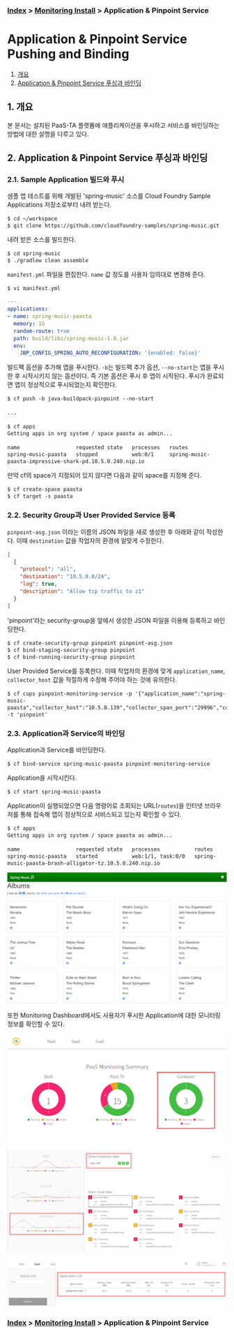 ### [Index](https://github.com/PaaS-TA/Guide-eng) > [Monitoring Install](PAAS-TA_MONITORING_INSTALL_GUIDE.md) > Application & Pinpoint Service


# Application & Pinpoint Service Pushing and Binding
1. [개요](#1)
2. [Application & Pinpoint Service 푸싱과 바인딩](#2)


## <div id="1">1. 개요
본 문서는 설치된 PaaS-TA 플랫폼에 애플리케이션을 푸시하고 서비스를 바인딩하는 방법에 대한 설명을 다루고 있다.


## <div id="2">2. Application & Pinpoint Service 푸싱과 바인딩


### 2.1. Sample Application 빌드와 푸시
샘플 앱 테스트를 위해 개발된 'spring-music' 소스를 Cloud Foundry Sample Applications 저장소로부터 내려 받는다.

```
$ cd ~/workspace
$ git clone https://github.com/cloudfoundry-samples/spring-music.git
```

내려 받은 소스를 빌드한다.

```
$ cd spring-music
$ ./gradlew clean assemble
```

`manifest.yml` 파일을 편집한다. `name` 값 정도를 사용자 임의대로 변경해 준다.

```
$ vi manifest.yml
```
```yaml
---
applications:
- name: spring-music-paasta
  memory: 1G
  random-route: true
  path: build/libs/spring-music-1.0.jar
  env:
    JBP_CONFIG_SPRING_AUTO_RECONFIGURATION: '{enabled: false}'
```

빌드팩 옵션을 추가해 앱을 푸시한다. `-b`는 빌드팩 추가 옵션, `--no-start`는 앱을 푸시한 후 시작시키지 않는 옵션이다. 즉 기본 옵션은 푸시 후 앱이 시작된다. 푸시가 완료되면 앱이 정상적으로 푸시되었는지 확인한다.

```
$ cf push -b java-buildpack-pinpoint --no-start

...

$ cf apps
Getting apps in org system / space paasta as admin...

name                  requested state   processes   routes
spring-music-paasta   stopped           web:0/1     spring-music-paasta-impressive-shark-pd.10.5.0.240.nip.io
```

만약 cf의 space가 지정되어 있지 않다면 다음과 같이 space를 지정해 준다.

```
$ cf create-space paasta
$ cf target -s paasta
```


### 2.2. Security Group과 User Provided Service 등록
`pinpoint-asg.json` 이라는 이름의 JSON 파일을 새로 생성한 후 아래와 같이 작성한다. 이때 `destination` 값을 작업자의 환경에 알맞게 수정한다.

```json
[
  {
    "protocol": "all",
    "destination": "10.5.0.0/24",
    "log": true,
    "description": "Allow tcp traffic to z1"
  }
]
```

'pinpoint'라는 security-group을 앞에서 생성한 JSON 파일을 이용해 등록하고 바인딩한다.

```
$ cf create-security-group pinpoint pinpoint-asg.json
$ cf bind-staging-security-group pinpoint
$ cf bind-running-security-group pinpoint
```

User Provided Service를 등록한다. 이때 작업자의 환경에 맞게 `application_name`, `collector_host` 값을 적절하게 수정해 주어야 하는 것에 유의한다.

```
$ cf cups pinpoint-monitoring-service -p '{"application_name":"spring-music-paasta","collector_host":"10.5.0.139","collector_span_port":"29996","collector_stat_port":"29995","collector_tcp_port":"29994"}' -t 'pinpoint'
```


### 2.3. Application과 Service의 바인딩
Application과 Service를 바인딩한다.

```
$ cf bind-service spring-music-paasta pinpoint-monitoring-service
```

Application을 시작시킨다.

```
$ cf start spring-music-paasta
```

Application이 실행되었으면 다음 명령어로 조회되는 URL(`routes`)을 인터넷 브라우저를 통해 접속해 앱이 정상적으로 서비스되고 있는지 확인할 수 있다.

```
$ cf apps
Getting apps in org system / space paasta as admin...

name                  requested state   processes           routes
spring-music-paasta   started           web:1/1, task:0/0   spring-music-paasta-brash-alligator-tz.10.5.0.240.nip.io
```

![](images/cf_pushed_spring_music_app.png)

또한 Monitoring Dashboard에서도 사용자가 푸시한 Application에 대한 모니터링 정보를 확인할 수 있다.

![](images/cf_pushed_spring_music_app_info_on_monitoring-dashboard_01.png)

![](images/cf_pushed_spring_music_app_info_on_monitoring-dashboard_02.png)

![](images/cf_pushed_spring_music_app_info_on_monitoring-dashboard_03.png)



### [Index](https://github.com/PaaS-TA/Guide-eng) > [Monitoring Install](PAAS-TA_MONITORING_INSTALL_GUIDE.md) > Application & Pinpoint Service
